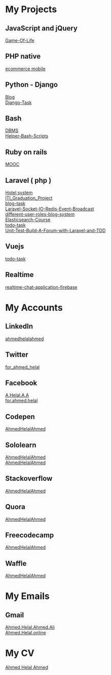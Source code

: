 # My Projects

## JavaScript and jQuery 
[Game-Of-Life](https://github.com/AhmedHelalAhmed/Game-Of-Life)

## PHP native
[ecommerce mobile](https://github.com/AhmedHelalAhmed/PHP-Project)


## Python - Django 
[Blog](https://github.com/AhmedHelalAhmed/python_project)
<br/>
[Django-Task](https://github.com/AhmedHelalAhmed/Django-Task)

## Bash
[DBMS](https://github.com/AhmedHelalAhmed/Bash-Project)
<br/>
[Helper-Bash-Scripts](https://github.com/AhmedHelalAhmed/Helper-Bash-Scripts)

## Ruby on rails
[MOOC](https://github.com/AhmedHelalAhmed/Ruby-On-Rails-Project)

## Laravel ( php )
[Hotel system](https://github.com/AhmedHelalAhmed/Laravel-Project)
<br/>
[ITI_Graduation_Project](https://github.com/AhmedHelalAhmed/ITI_Graduation_Project)
<br/>
[blog-task](https://github.com/AhmedHelalAhmed/blog-task)
<br/>
[Laravel-Socket-IO-Redis-Event-Broadcast](https://github.com/AhmedHelalAhmed/Laravel-Socket-IO-Redis-Event-Broadcast)
<br/>
[different-user-roles-blog-system](https://github.com/AhmedHelalAhmed/different-user-roles-blog-system)
<br/>
[Elasticsearch-Course](https://github.com/AhmedHelalAhmed/Elasticsearch-Course)
<br/>
[todo-task](https://github.com/AhmedHelalAhmed/todo-task)
<br/>
[Unit-Test-Build-A-Forum-with-Laravel-and-TDD](https://github.com/AhmedHelalAhmed/Unit-Test-Build-A-Forum-with-Laravel-and-TDD)


## Vuejs
[todo-task](https://github.com/AhmedHelalAhmed/todo-task)

## Realtime
[realtime-chat-application-firebase](https://github.com/AhmedHelalAhmed/realtime-chat-application-firebase)




# My Accounts

## LinkedIn
[ahmedhelalahmed](https://www.linkedin.com/in/ahmedhelalahmed)

## Twitter
[for_ahmed_helal](https://twitter.com/for_ahmed_helal)

## Facebook
[A.Helal.A.A](https://www.facebook.com/A.Helal.A.A)
<br/>
[for.ahmed.helal](https://www.facebook.com/for.ahmed.helal)

## Codepen
[AhmedHelalAhmed](https://codepen.io/AhmedHelalAhmed)

## Sololearn
[AhmedHelalAhmed](https://www.sololearn.com/Profile/2476537)
<br/>
[AhmedHelalAhmed](https://www.sololearn.com/Profile/5746429)

## Stackoverflow
[AhmedHelalAhmed](https://www.quora.com/profile/Ahmed-Helal-12)

## Quora
[AhmedHelalAhmed](https://stackoverflow.com/users/8844879/ahmed-helal-ahmed)

## Freecodecamp
[AhmedHelalAhmed](https://www.freecodecamp.org/ahmedhelalahmed)

## Waffle
[AhmedHelalAhmed](https://waffle.io/AhmedHelalAhmed)

# My Emails

## Gmail
[Ahmed.Helal.Ahmed.Ali](mailto:Ahmed.Helal.Ahmed.Ali@gmail.com)
<br/>
[Ahmed.Helal.online](mailto:Ahmed.Helal.online@gmail.com) 

# My CV
[Ahmed Helal Ahmed](Ahmed-Helal-Ahmed.pdf)



